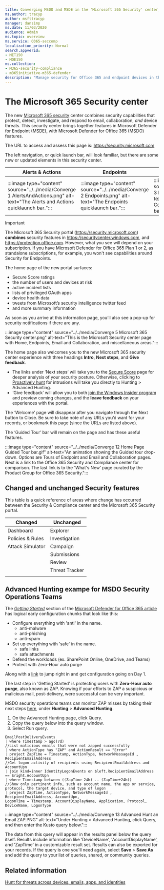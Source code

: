 ```yaml
---
title: Converging MSDO and MSDE in the 'Microsoft 365 Security' center, OATP, MDATP, MSDO, MSDE, single pane of glass
ms.author: tracyp
author: msfttracyp
manager: dansimp
ms.date: 11/03/2020
audience: Admin
ms.topic: overview
ms.service: O365-seccomp
localization_priority: Normal
search.appverid:
- MET150
- MOE150
ms.collection: 
- M365-security-compliance 
- m365initiative-m365-defender 
description: "Manage security for Office 365 and endpoint devices in the same place, the Microsoft 365 Security center. This article outlines what's new and where to find things."
---
```


# The Microsoft 365 Security center

The new [Microsoft 365 security](https://security.microsoft.com) center combines security capabilities that protect, detect, investigate, and respond to email, collaboration, *and* device threats. This security center brings together features in Microsoft Defender for Endpoint (MSDE), with Microsoft Defender for Office 365 (MSDO) features.

The URL to access and assess this page is: https://security.microsoft.com

The left navigation, or quick launch bar, will look familiar, but there are some new or updated elements in this security center.
<p>

|Alerts & Actions  |Endpoints  |Email & Collaboration  |Access & Reporting  |
|---------|---------|---------|---------|
|:::image type="content" source="../../media/Converge 1 AlertsAndActions.png" alt-text="The Alerts and Actions quicklaunch bar.":::     |     :::image type="content" source="../../media/Converge 2 Endpoints.png" alt-text="The Endpoints quicklaunch bar.":::    | :::image type="content" source="../../media/Converge 3 Email and Collab.png" alt-text="The Emails and Collaboration quicklaunch bar.":::        |    :::image type="content" source="../../media/Converge 4 Access and reporting.png" alt-text="The Access and Reporting quicklaunch bar.":::    |

> [!IMPORTANT]
> The Microsoft 365 Security portal (https://security.microsoft.com) **combines** security features in https://securitycenter.windows.com, and https://protection.office.com. However, what *you* see will depend on your subscription. If you have Microsoft Defender for Office 365 Plan 1 or 2, as standalone subscriptions, for example, you won't see capabilities around Security for Endpoints.

The home page of the new portal surfaces:

- Secure Score ratings
- the number of users and devices at risk
- active incident lists
- lists of privileged OAuth apps
- device health data
- tweets from Microsoft’s security intelligence twitter feed
- and more summary information

As soon as you arrive at this information page, you’ll also see a pop-up for security notifications if there are any.

:::image type="content" source="../../media/Converge 5 Microsoft 365 Security center.png" alt-text="This is the Microsoft Security center page with Home, Endpoints, Email and Collaboration, and miscellaneous areas.":::

The home page also welcomes you to the new Microsoft 365 security center experience with three headings **Intro**, **Next steps**, and **Give feedback**.

- The links under ‘Next steps’ will take you to the [Secure Score](https://security.microsoft.com/securescore?viewid=overview) page for deeper analysis of your security posture. Otherwise, clicking to [Proactively hunt](https://security.microsoft.com/advanced-hunting) for intrusions will take you directly to Hunting > Advanced Hunting.
- ‘Give feedback’ will allow you to both [join the Windows Insider program](https://insider.windows.com/en-us/) and preview coming changes, and the **leave feedback** on your experiences with the portal.

The ‘Welcome’ page will disappear after you navigate through the Next button to Close. Be sure to take note of any URLs you’d want for your records, or bookmark this page (since the URLs are listed above).

The ‘Guided Tour’ bar will remain on the page and has these useful features.  

:::image type="content" source="../../media/Converge 12 Home Page Guided Tour bar.gif" alt-text="An animation showing the Guided tour drop-down. Options are Tours of Endpoint and Email and Collaboration pages. Next is a link to the Office 365 Security and Compliance center for comparison. The last link is to the 'What's New' page curated by the Product Group for Office 365 Security.":::

## Changed and unchanged Security features

This table is a quick reference of areas where change has occurred between the Security & Compliance center and the Microsoft 365 Security portal.

|**Changed**  |**Unchanged**  |
|---------|---------|
|Dashboard     |  Explorer       |
|Policies & Rules     |    Investigation     |
|Attack Simulator     |    Campaign     |
|     |    Submissions     |
|     |    Review     |
|     |    Threat Tracker     |
|     |         |

<!--
## Email & Collaboration

The way you access Microsoft Defender for Office 365 (MSDO, but formerly known as Office 365 Advanced Threat Protection or ATP) has changed. The layout of the portal has both been simplified and combined with Microsoft Defender for Endpoint (or Microsoft Defender Advanced Threat Protection, MDATP). That’s quite a mouthful! In short, the new [Microsoft 365 Security portal](https://security.microsoft.com/) combines:

1. Microsoft Defender for Office 365 (MSDO)
2. Microsoft Defender for Endpoint (MSDE)

in one easy to navigate location. This means security for your Office 365 or Microsoft 365 subscription, and for the devices that connect to it, is done from one portal.

> [!NOTE]
> If you know MSDO (once Office 365 ATP) from  the core overview article ‘[Office 365 Security overview](https://docs.microsoft.com/en-us/microsoft-365/security/office-365-security/?view=o365-worldwide)’, then you're aware much of the Microsoft documentation about MSDO can be roughly broken down in Security Administrator and Security Operations topics. <p>The Microsoft 365 Security center has the same strengths. Many of the administration topics appear under ‘Policies & Rules’, and ‘Dashboard’. Long term security investigation, detection, defense, and response as per Security Operations, takes place in the other sections of the Email & Collaboration section. -->

## Advanced Hunting exampe for MSDO Security Operations Teams

The *[Getting Started](https://docs.microsoft.com/en-us/microsoft-365/security/office-365-security/office-365-atp?view=o365-worldwide#getting-started)* section of the [Microsoft Defender for Office 365 article](https://docs.microsoft.com/en-us/microsoft-365/security/office-365-security/office-365-atp?view=o365-worldwide) has logical early configuration chunks that look like this:

- Configure everything with 'anti' in the name.
    - anti-malware
    - anti-phishing
    - anti-spam
- Set up everything with 'safe' in the name.
    - safe links
    - safe attachments
- Defend the workloads (ex. SharePoint Online, OneDrive, and Teams)
- Protect with Zero-Hour auto purge

Along with a [link](https://docs.microsoft.com/en-us/microsoft-365/security/office-365-security/protect-against-threats?view=o365-worldwide&preserve-view=true) to jump right in and get configuration going on Day 1.

The last step in 'Getting Started' is protecting users with **Zero-Hour auto purge**, also known as ZAP. Knowing if your efforts to ZAP a suspicious or malicious mail, post-delivery, were successful can be very important.

MSDO security operations teams can monitor ZAP misses by taking their next steps [here](https://security.microsoft.com/advanced-hunting), under **Hunting** > **Advanced Hunting**.

1. On the Advanced Hunting page, click Query.
1. Copy the query below into the query window.
1. Select Run query.


```kusto
EmailPostDeliveryEvents 
| where Timestamp > ago(7d)
//List malicious emails that were not zapped successfully
| where ActionType has "ZAP" and ActionResult == "Error"
| project ZapTime = Timestamp, ActionType, NetworkMessageId , RecipientEmailAddress 
//Get logon activity of recipients using RecipientEmailAddress and AccountUpn
| join kind=inner IdentityLogonEvents on $left.RecipientEmailAddress == $right.AccountUpn
| where Timestamp between ((ZapTime-24h) .. (ZapTime+24h))
//Show only pertinent info, such as account name, the app or service, protocol, the target device, and type of logon
| project ZapTime, ActionType, NetworkMessageId , RecipientEmailAddress, AccountUpn, 
LogonTime = Timestamp, AccountDisplayName, Application, Protocol, DeviceName, LogonType
```

:::image type="content" source="../../media/Converge 13 Advanced Hunt an Email ZAP.PNG" alt-text="Under Hunting > Advanced Hunting, click Query, and then enter the Kusto query below.":::

The data from this query will appear in the results panel below the query itself. Results include information like 'DeviceName', 'AccountDisplayName', and 'ZapTime' in a customizable result set. Results can also be exported for your records. If the query is one you'll need again, select **Save** > **Save As** and add the query to your list of queries, shared, or community queries. 

## Related information

[Hunt for threats across devices, emails, apps, and identities](https://docs.microsoft.com/en-us/microsoft-365/security/mtp/advanced-hunting-query-emails-devices?view=o365-worldwide)

